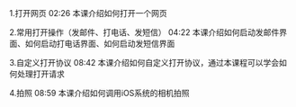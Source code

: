 
1.打开网页 02:26
本课介绍如何打开一个网页

2.常用打开操作（发邮件、打电话、发短信） 04:22
本课介绍如何启动发邮件界面、如何启动打电话界面、如何启动发短信界面

3.自定义打开协议 08:42
本课介绍如何自定义打开协议，通过本课程可以学会如何处理打开请求

4.拍照 08:59
本课介绍如何调用iOS系统的相机拍照

